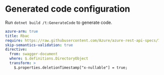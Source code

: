 # Generated code configuration

Run `dotnet build /t:GenerateCode` to generate code.

``` yaml
azure-arm: true
title: Rbac
require: https://raw.githubusercontent.com/Azure/azure-rest-api-specs/7fe24f57e1d0e3560535be0730db43feb3239a36/specification/graphrbac/data-plane/readme.md
skip-semantics-validation: true
directive:
  from: swagger-document
  where: $.definitions.DirectoryObject
  transform: >
    $.properties.deletionTimestamp["x-nullable"] = true;
```
